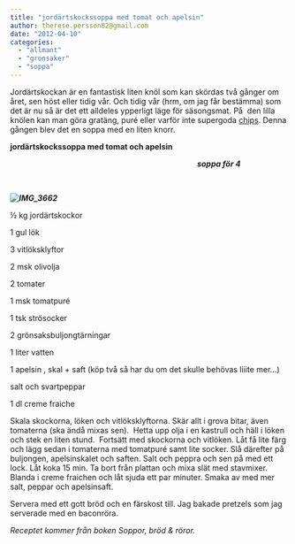 ```yaml
---
title: "jordärtskockssoppa med tomat och apelsin"
author: therese.persson82@gmail.com
date: "2012-04-10"
categories: 
  - "allmant"
  - "gronsaker"
  - "soppa"
---
```


Jordärtskockan är en fantastisk liten knöl som kan skördas två gånger om året, sen höst eller tidig vår. Och tidig vår (hrm, om jag får bestämma) som det är nu så är det ett alldeles ypperligt läge för säsongsmat. På  den lilla knölen kan man göra gratäng, puré eller varför inte supergoda [chips](https://matrepubliken.se/2012/february/jordartskockschips.html "chips"). Denna gången blev det en soppa med en liten knorr.

**jordärtskockssoppa med tomat och apelsin**

                                                                                      _**soppa för 4**_

                                                                                   

_**![](/static/img/IMG_3662-1024x682.jpg "IMG_3662")**_

½ kg jordärtskockor

1 gul lök

3 vitlöksklyftor

2 msk olivolja

2 tomater

1 msk tomatpuré

1 tsk strösocker

2 grönsaksbuljongtärningar

1 liter vatten

1 apelsin , skal + saft (köp två så har du om det skulle behövas liiite mer...)

salt och svartpeppar

1 dl creme fraiche

Skala skockorna, löken och vitlöksklyftorna. Skär allt i grova bitar, även tomaterna (ska ändå mixas sen).  Hetta upp olja i en kastrull och häll i löken och stek en liten stund.  Fortsätt med skockorna och vitlöken. Låt få lite färg och lägg sedan i tomaterna med tomatpuré samt lite socker. Slå därefter på buljongen, apelsinskalet och saften. Salt och peppra och sen på med ett lock. Låt koka 15 min. Ta bort från plattan och mixa slät med stavmixer. Blanda i creme fraichen och låt sjuda ett par minuter. Smaka av med mer salt, peppar och apelsinsaft.

Servera med ett gott bröd och en färskost till. Jag bakade pretzels som jag serverade med en baconröra.

_Receptet kommer från boken Soppor, bröd & röror._

